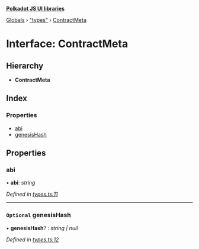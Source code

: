 **[Polkadot JS UI libraries](../README.md)**

[Globals](../globals.md) › [&quot;types&quot;](../modules/_types_.md) › [ContractMeta](_types_.contractmeta.md)

# Interface: ContractMeta

## Hierarchy

* **ContractMeta**

## Index

### Properties

* [abi](_types_.contractmeta.md#abi)
* [genesisHash](_types_.contractmeta.md#optional-genesishash)

## Properties

###  abi

• **abi**: *string*

*Defined in [types.ts:11](https://github.com/polkadot-js/ui/blob/0175ef6/packages/ui-keyring/src/types.ts#L11)*

___

### `Optional` genesisHash

• **genesisHash**? : *string | null*

*Defined in [types.ts:12](https://github.com/polkadot-js/ui/blob/0175ef6/packages/ui-keyring/src/types.ts#L12)*